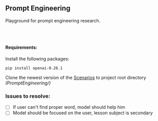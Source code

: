 ## Prompt Engineering

Playground for prompt engineering research.

<br><br>

#### Requirements:

Install the following packages:

```
pip install openai-0.26.1 
```

Clone the newest version of the [Scenarios](https://github.com/Macaw-AI/Scenarios.git)
to project root directory <i>(PromptEngineering/)</i>

### Issues to resolve:

- [ ] If user can't find proper word, model should help him
- [ ] Model should be focused on the user, lesson subject is secondary